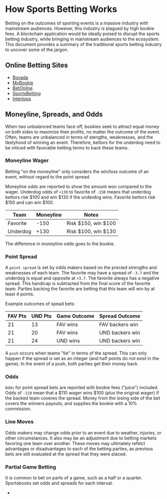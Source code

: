 # How Sports Betting Works

Betting on the outcomes of sporting events is a massive industry with mainstream audiences. However, this industry is plagued by high bookie fees. A blockchain application would be ideally poised to disrupt the sports betting industry, while bringing in mainstream audiences to the ecosystem. This document provides a summary of the traditional sports betting industry to uncover some of the jargon.

## Online Betting Sites

- [Bovada](https://www.bovada.lv/)
- [MyBookie](mybookie.ag)
- [BetOnilne](classic.betonline.ag)
- [SportsBetting](sportsbetting.ag)
- [Intertops](sports.intertops.eu)

## Moneyline, Spreads, and Odds

When two unbalanced teams face off, bookies seek to attract equal money on both sides to maximize their profits, no matter the outcome of the event. Often, teams are unbalanced in terms of stengths, weaknesses, and the likelyhood of winning an event. Therefore, bettors for the underdog need to be inticed with favorable betting terms to back these teams.

### Moneyline Wager

Betting "on the moneyline" only considers the win/loss outcome of an event, without regard to the point spread.

Moneyline odds are reported to show the amount won compared to the wager. Underdog odds of `+130` to favorite of `-150` means that underdog bettors risk $100 and win $130 if the underdog wins. Favorite bettors risk $150 and can win $100.

Team     | Moneyline | Notes               |
-------- | --------- | ------------------- |
Favorite | -150      | Risk $150, win $100 |
Underdog | +130      | Risk $100, win $130 |

The difference in moneyline odds goes to the bookie.

### Point Spread 

A `point spread` is set by odds makers based on the precied strengths and weaknesses of each team. The favorite may have a spread of `-3.7` and the underdog is equal and opposite at `+3.7`. The favorite always has a negative spread. This handicap is subtracted from the final score of the favorite team. Parties backing the favorite are betting that this team will win by at least 4 points.

Example outcomes of spead bets: 

| FAV Pts | UND Pts | Game Outcome  | Spread Outcome  |
| ------- | ------- | ------------- | --------------- |
| 21      | 13      | FAV wins      | FAV backers win |
| 21      | 20      | FAV wins      | UND backers win |
| 21      | 24      | UND wins      | UND backers win |

A `push` occurs when teams "tie" in terms of the spread. This can only happen if the spread is set as an integer (and half points do not exist in the game). In the event of a push, both parties get their money back.

### Odds 

`Odds` for point spread bets are reported with bookie fees ("juice") included. Odds of `-110` mean that a $110 wager wins $100 (plus the original wager) if the backed team coveres the spread. Money from the losing side of the bet covers the winners payouts, and supplies the bookie with a 10% commission.

### Line Moves

Odds makers may change odds prior to an event due to weather, injuries, or other circumstances. It also may be an adjustment due to betting markets favoring one team over another. These moves may ultimately refelct advantages or disadvantages to each of the betting parties, as previous bets are still evaluated at the spread that they were placed.

### Partial Game Betting

It is common to bet on parts of a game, such as a half or a quarter. Sportsbooks set odds and spreads for each interval.





- 
